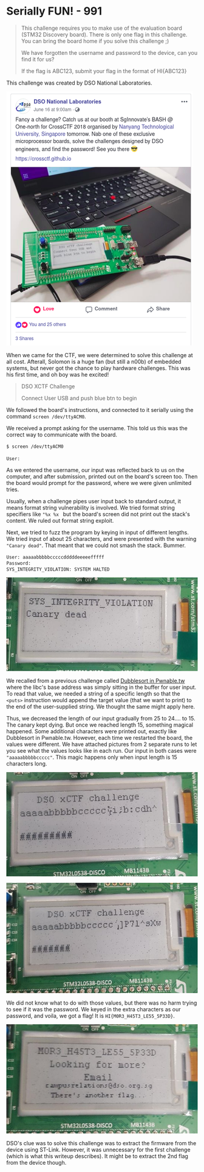 # Serially FUN! - 991

> This challenge requires you to make use of the evaluation board (STM32 Discovery board). There is only one flag in this challenge. You can bring the board home if you solve this challenge ;)
>  
> We have forgotten the username and password to the device, can you find it for us?
>  
> If the flag is ABC123, submit your flag in the format of HI{ABC123}

This challenge was created by DSO National Laboratories. 

![](../../img/iot_ctf2018_serially_fun_dso_announcement.png)

When we came for the CTF, we were determined to solve this challenge at all cost. Afterall, Solomon is a huge fan (but still a n00b) of embedded systems, but never got the chance to play hardware challenges. This was his first time, and oh boy was he excited! 


> DSO XCTF Challenge
>  
> Connect User USB and push blue btn to begin

We followed the board's instructions, and connected to it serially using the command `screen /dev/ttyACM0`.

We received a prompt asking for the username. This told us this was the correct way to communicate with the board. 

```
$ screen /dev/ttyACM0

User: 
```

As we entered the username, our input was reflected back to us on the computer, and after submission, printed out on the board's screen too. Then the board would prompt for the password, where we were given unlimited tries.

Usually, when a challenge pipes user input back to standard output, it means format string vulnerability is involved. We tried format string specifiers like `"%x %x
` but the board's screen did not print out the stack's content. We ruled out format string exploit.


Next, we tried to fuzz the program by keying in input of different lengths. We tried input of about 25 characters, and were presented with the warning `"Canary dead"`. That meant that we could not smash the stack. Bummer.
```
User: aaaaabbbbbcccccdddddeeeeefffff
Password: 
SYS_INTEGRITY_VIOLATION: SYSTEM HALTED
```

![](../../img/iot_ctf2018_serially_fun_fuzzing.jpg)

We recalled from a previous challenge called [Dubblesort in Pwnable.tw](https://github.com/solomonbstoner/solomonbston3r-ctf-diary/blob/master/Others/Pwnable.tw/dubblesort%20pwnable.tw%20.md) where the libc's base address was simply sitting in the buffer for user input. To read that value, we needed a string of a specific length so that the `<puts>` instruction would append the target value (that we want to print) to the end of the user-supplied string. We thought the same might apply here.

Thus, we decreased the length of our input gradually from 25 to 24.... to 15. The canary kept dying.  But once we reached length 15, something magical happened. Some additional characters were printed out, exactly like Dubblesort in Pwnable.tw. However, each time we restarted the board, the values were different. We have attached pictures from 2 separate runs to let you see what the values looks like in each run. Our input in both cases were `"aaaaabbbbbccccc"`. This magic happens only when input length is 15 characters long. 

![](../../img/iot_ctf2018_serially_fun_1st_leak.jpg) 

![](../../img/iot_ctf2018_serially_fun_2nd_leak.jpg)

We did not know what to do with those values, but there was no harm trying to see if it was the password. We keyed in the extra characters as our password, and voila, we got a flag! It is `HI{M0R3_H45T3_LE55_5P33D}`.

![](../../img/iot_ctf2018_serially_fun_flag.jpg)

DSO's clue was to solve this challenge was to extract the firmware from the device using ST-Link. However, it was unnecessary for the first challenge (which is what this writeup describes). It might be to extract the 2nd flag from the device though.
